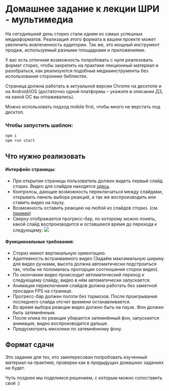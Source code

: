 # Домашнее задание к лекции ШРИ - мультимедиа

На сегодняшний день сториз стали одним из самых успешных медиаформатов.
Реализация этого формата в вашем проекте может увеличить вовлеченность аудитории.
Так же, это мощный инструмент продаж, используемый разными площадками и приложениями.

У вас есть отличная возможность попробовать с нуля реализовать формат сториз, чтобы закрепить на практике лекционный материал и разобраться, как реализуются подобные медиаинструменты без использования сторонних библиотек.

Страница должна работать в актуальной версии Chrome на десктопе и
на Android/iOS (достаточно одной платформы – укажите в описании ДЗ, на какой ОС вы отлаживались).

Можно использовать подход mobile first, чтобы много не верстать под десктоп.

### Чтобы запустить шаблон:

```bash
npm i
npm run start
```

## Что нужно реализовать

#### Интерфейс страницы:

- При открытии страницы пользователь должен видеть первый слайд сториз. Видео для слайдов находятся [здесь](assets/).
- Контролсы, дающие возможность переключаться между слайдами, открывать панель выбора реакций, а так же воспроизводить или ставить видео на паузу.
- Возможность оставить реакцию на любой из слайдов сториз. (см. [пример](examples/example-reactions-bar.png))
- Сверху отображается прогресс-бар, по которому можно понять, какой слайд воспроизводится и оставшееся время до перехода к следующему:
  ![](examples/example-progress-bar.png)

#### Функциональные требования:

- Сториз имеют вертикальную ориентацию.
- Адаптивность встраиваемого видео (Задаём максимальную ширину для видео ручками, высота должна автоматически подстроиться так, чтобы не поломалась пропорция соотношения сторон видео).
- По окончании видео происходит автоматический переход к следующему слайду, видео в нём автоматически запускается.
- Анимация переключения слайдов должна работать без заметной просадки FPS на странице.
- Прогресс-бар должен ползти без тормозов. После проигрывания последнего слайда отсчет времени останавливается.
- Во время выбора реакции видео должно быть на паузе. Фон должен быть затемнённым.
- После клика по реакции убирается затемнённый фон, запускается анимация, видео воспроизводится дальше.
- Предусмотреть мисклики по затемнённому фону.

## Формат сдачи

Это задание для тех, кто заинтересован попробовать изученный материал на практике, проверки как в предыдущих домашних заданиях не будет.

Чуть позднее мы поделимся решением, с которым можно сопоставить своё :)
